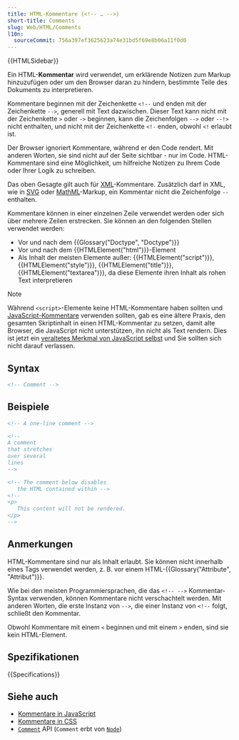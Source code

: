 ```yaml
---
title: HTML-Kommentare (<!-- … -->)
short-title: Comments
slug: Web/HTML/Comments
l10n:
  sourceCommit: 756a397ef3625623a74e31bd5f69e8b06a11f0d0
---
```


{{HTMLSidebar}}

Ein HTML-**Kommentar** wird verwendet, um erklärende Notizen zum Markup hinzuzufügen oder um den Browser daran zu hindern, bestimmte Teile des Dokuments zu interpretieren.

Kommentare beginnen mit der Zeichenkette `<!--` und enden mit der Zeichenkette `-->`, generell mit Text dazwischen. Dieser Text kann nicht mit der Zeichenkette `>` oder `->` beginnen, kann die Zeichenfolgen `-->` oder `--!>` nicht enthalten, und nicht mit der Zeichenkette `<!-` enden, obwohl `<!` erlaubt ist.

Der Browser ignoriert Kommentare, während er den Code rendert. Mit anderen Worten, sie sind nicht auf der Seite sichtbar - nur im Code. HTML-Kommentare sind eine Möglichkeit, um hilfreiche Notizen zu Ihrem Code oder Ihrer Logik zu schreiben.

Das oben Gesagte gilt auch für [XML](/de/docs/Web/XML)-Kommentare. Zusätzlich darf in XML, wie in [SVG](/de/docs/Web/SVG) oder [MathML](/de/docs/Web/MathML)-Markup, ein Kommentar nicht die Zeichenfolge `--` enthalten.

Kommentare können in einer einzelnen Zeile verwendet werden oder sich über mehrere Zeilen erstrecken. Sie können an den folgenden Stellen verwendet werden:

- Vor und nach dem {{Glossary("Doctype", "Doctype")}}
- Vor und nach dem {{HTMLElement("html")}}-Element
- Als Inhalt der meisten Elemente außer: {{HTMLElement("script")}}, {{HTMLElement("style")}}, {{HTMLElement("title")}}, {{HTMLElement("textarea")}}, da diese Elemente ihren Inhalt als rohen Text interpretieren

> [!NOTE]
> Während `<script>`-Elemente keine HTML-Kommentare haben sollten und [JavaScript-Kommentare](/de/docs/Web/JavaScript/Reference/Lexical_grammar#comments) verwenden sollten, gab es eine ältere Praxis, den gesamten Skriptinhalt in einen HTML-Kommentar zu setzen, damit alte Browser, die JavaScript nicht unterstützen, ihn nicht als Text rendern. Dies ist jetzt ein [veraltetes Merkmal von JavaScript selbst](/de/docs/Web/JavaScript/Reference/Deprecated_and_obsolete_features#html_comments) und Sie sollten sich nicht darauf verlassen.

## Syntax

```html
<!-- Comment -->
```

## Beispiele

```html
<!-- A one-line comment -->

<!--
A comment
that stretches
over several
lines
-->

<!-- The comment below disables
   the HTML contained within -->
<!--
<p>
   This content will not be rendered.
</p>
-->
```

## Anmerkungen

HTML-Kommentare sind nur als Inhalt erlaubt. Sie können nicht innerhalb eines Tags verwendet werden, z. B. vor einem HTML-{{Glossary("Attribute", "Attribut")}}.

Wie bei den meisten Programmiersprachen, die das `<!-- -->` Kommentar-Syntax verwenden, können Kommentare nicht verschachtelt werden. Mit anderen Worten, die erste Instanz von `-->`, die einer Instanz von `<!--` folgt, schließt den Kommentar.

Obwohl Kommentare mit einem `<` beginnen und mit einem `>` enden, sind sie kein HTML-Element.

## Spezifikationen

{{Specifications}}

## Siehe auch

- [Kommentare in JavaScript](/de/docs/Web/JavaScript/Reference/Lexical_grammar#comments)
- [Kommentare in CSS](/de/docs/Web/CSS/Comments)
- [`Comment`](/de/docs/Web/API/Comment) API (`Comment` erbt von [`Node`](/de/docs/Web/API/Node))
